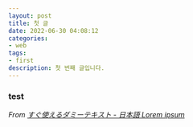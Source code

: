 ```yaml
---
layout: post
title: 첫 글
date: 2022-06-30 04:08:12
categories:
- web
tags: 
- first
description: 첫 번째 글입니다.
---
```


### test


*From [すぐ使えるダミーテキスト - 日本語 Lorem ipsum](http://lipsum.sugutsukaeru.jp/index.cgi)*
